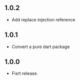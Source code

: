 ## 1.0.2
 - Add replace injection reference

## 1.0.1
 - Convert a pure dart package

## 1.0.0
 - Fisrt release.

